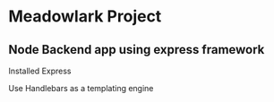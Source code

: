 <h1>Meadowlark Project</h1>
<h2>Node Backend app using express framework</h2>
<p>Installed Express</p>
<p>Use Handlebars as a templating engine</p>